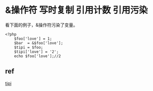 # &操作符 写时复制 引用计数 引用污染
看下面的例子，&操作符污染了变量。
```
<?php
	$foo['love'] = 1;
	$bar  = &$foo['love'];
	$tipi = $foo;
	$tipi['love'] = '2';
	echo $foo['love'];//2
```

## ref
[tipi](http://www.php-internals.com/book/?p=chapt06/06-06-copy-on-write)
